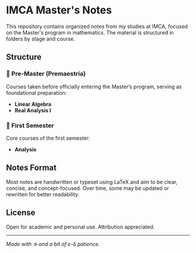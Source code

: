 # IMCA Master's Notes

This repository contains organized notes from my studies at IMCA, focused on the Master's program in mathematics. The material is structured in folders by stage and course.

## Structure

### 📂 Pre-Master (Premaestría)

Courses taken before officially entering the Master’s program, serving as foundational preparation:

- **Linear Algebra**  
- **Real Analysis I**

### 📂 First Semester 
Core courses of the first semester:

- **Analysis**

## Notes Format

Most notes are handwritten or typeset using LaTeX and aim to be clear, concise, and concept-focused. Over time, some may be updated or rewritten for better readability.

## License

Open for academic and personal use. Attribution appreciated.

---

*Made with ☕ and a bit of ε-δ patience.*
